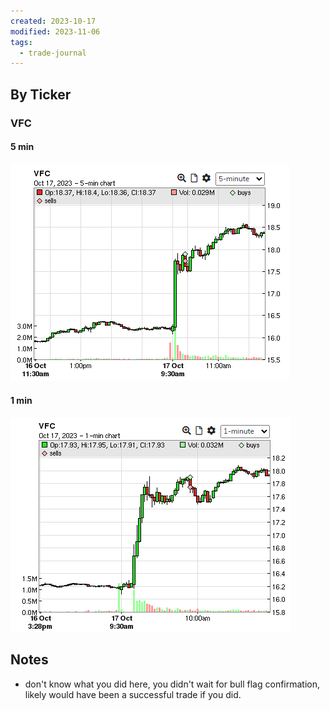 ```yaml
---
created: 2023-10-17
modified: 2023-11-06
tags:
  - trade-journal
---
```

## By Ticker
### VFC
#### 5 min
![Pasted image 20231106113815](../../../../../3RESOURCES/PUBLIC%20ASSETS/Pasted%20image%2020231106113815.png)
#### 1 min
![Pasted image 20231106113823](../../../../../3RESOURCES/PUBLIC%20ASSETS/Pasted%20image%2020231106113823.png)

## Notes
- don't know what you did here, you didn't wait for bull flag confirmation, likely would have been a successful trade if you did. 